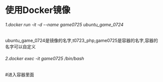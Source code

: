 # 使用Docker镜像
######  1.docker run -it -d --name game0725  ubuntu_game_0724
ubuntu_game_0724是镜像的名字,t0723_php,game0725是容器的名字,容器的名字可以自定义
###### 2.docker exec -it game0725  /bin/bash
#进入容器里面
